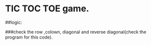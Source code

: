 # TIC TOC TOE game.
##logic:

###check the row ,colown, diagonal and reverse diagonal(check the program for this code).
